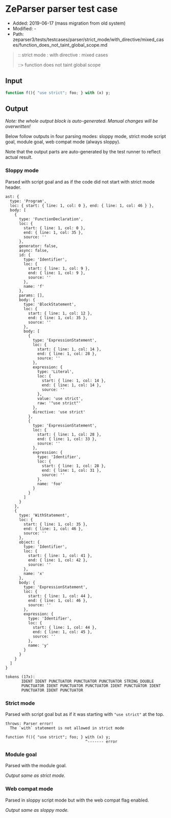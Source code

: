 # ZeParser parser test case

- Added: 2019-06-17 (mass migration from old system)
- Modified: -
- Path: zeparser3/tests/testcases/parser/strict_mode/with_directive/mixed_cases/function_does_not_taint_global_scope.md

> :: strict mode : with directive : mixed cases
>
> ::> function does not taint global scope

## Input

`````js
function f(){ "use strict"; foo; } with (x) y;
`````

## Output

_Note: the whole output block is auto-generated. Manual changes will be overwritten!_

Below follow outputs in four parsing modes: sloppy mode, strict mode script goal, module goal, web compat mode (always sloppy).

Note that the output parts are auto-generated by the test runner to reflect actual result.

### Sloppy mode

Parsed with script goal and as if the code did not start with strict mode header.

`````
ast: {
  type: 'Program',
  loc: { start: { line: 1, col: 0 }, end: { line: 1, col: 46 } },
  body: [
    {
      type: 'FunctionDeclaration',
      loc: {
        start: { line: 1, col: 0 },
        end: { line: 1, col: 35 },
        source: ''
      },
      generator: false,
      async: false,
      id: {
        type: 'Identifier',
        loc: {
          start: { line: 1, col: 9 },
          end: { line: 1, col: 9 },
          source: ''
        },
        name: 'f'
      },
      params: [],
      body: {
        type: 'BlockStatement',
        loc: {
          start: { line: 1, col: 12 },
          end: { line: 1, col: 35 },
          source: ''
        },
        body: [
          {
            type: 'ExpressionStatement',
            loc: {
              start: { line: 1, col: 14 },
              end: { line: 1, col: 28 },
              source: ''
            },
            expression: {
              type: 'Literal',
              loc: {
                start: { line: 1, col: 14 },
                end: { line: 1, col: 14 },
                source: ''
              },
              value: 'use strict',
              raw: '"use strict"'
            },
            directive: 'use strict'
          },
          {
            type: 'ExpressionStatement',
            loc: {
              start: { line: 1, col: 28 },
              end: { line: 1, col: 33 },
              source: ''
            },
            expression: {
              type: 'Identifier',
              loc: {
                start: { line: 1, col: 28 },
                end: { line: 1, col: 31 },
                source: ''
              },
              name: 'foo'
            }
          }
        ]
      }
    },
    {
      type: 'WithStatement',
      loc: {
        start: { line: 1, col: 35 },
        end: { line: 1, col: 46 },
        source: ''
      },
      object: {
        type: 'Identifier',
        loc: {
          start: { line: 1, col: 41 },
          end: { line: 1, col: 42 },
          source: ''
        },
        name: 'x'
      },
      body: {
        type: 'ExpressionStatement',
        loc: {
          start: { line: 1, col: 44 },
          end: { line: 1, col: 46 },
          source: ''
        },
        expression: {
          type: 'Identifier',
          loc: {
            start: { line: 1, col: 44 },
            end: { line: 1, col: 45 },
            source: ''
          },
          name: 'y'
        }
      }
    }
  ]
}

tokens (17x):
       IDENT IDENT PUNCTUATOR PUNCTUATOR PUNCTUATOR STRING_DOUBLE
       PUNCTUATOR IDENT PUNCTUATOR PUNCTUATOR IDENT PUNCTUATOR IDENT
       PUNCTUATOR IDENT PUNCTUATOR
`````

### Strict mode

Parsed with script goal but as if it was starting with `"use strict"` at the top.

`````
throws: Parser error!
  The `with` statement is not allowed in strict mode

function f(){ "use strict"; foo; } with (x) y;
                                   ^------- error
`````


### Module goal

Parsed with the module goal.

_Output same as strict mode._

### Web compat mode

Parsed in sloppy script mode but with the web compat flag enabled.

_Output same as sloppy mode._
